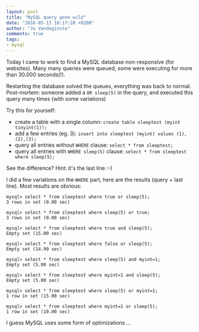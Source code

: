 ```yaml
---
layout: post
title: "MySQL query gone wild"
date: "2016-05-13 10:17:28 +0200"
author: "Jo Vandeginste"
comments: true
tags:
- mysql
---
```


Today I came to work to find a MySQL database non-responsive (for websites). Many many queries were queued, some were executing for more than 30.000 seconds(!).

Restarting the database solved the queues, everything was back to normal. Post-mortem: someone added a `OR sleep(5)` in the query, and executed this query many times (with some variations)

Try this for yourself:

* create a table with a single column:
  `create table sleeptest (myint tinyint(1));`
* add a few entries (eg. 3):
  `insert into sleeptest (myint) values (1),(2),(3);`
* query all entries without `WHERE` clause:
  `select * from sleeptest;`
* query all entries with `WHERE sleep(5)` clause:
  `select * from sleeptest where sleep(5);`

See the difference? Hint: it's the last line :-)

I did a few variations on the `WHERE` part, here are the results (query + last line). Most results are obvious:

```mysql
mysql> select * from sleeptest where true or sleep(5);
3 rows in set (0.00 sec)

mysql> select * from sleeptest where sleep(5) or true;
3 rows in set (0.00 sec)

mysql> select * from sleeptest where true and sleep(5);
Empty set (15.00 sec)

mysql> select * from sleeptest where false or sleep(5);
Empty set (14.99 sec)

mysql> select * from sleeptest where sleep(5) and myint=1;
Empty set (5.00 sec)

mysql> select * from sleeptest where myint=1 and sleep(5);
Empty set (5.00 sec)

mysql> select * from sleeptest where sleep(5) or myint=1;
1 row in set (15.00 sec)

mysql> select * from sleeptest where myint=1 or sleep(5);
1 row in set (10.00 sec)
```

I guess MySQL uses some form of optimizations ...
